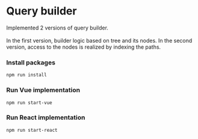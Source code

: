 # Query builder
Implemented 2 versions of query builder.<br><br>
In the first version, builder logic based on tree and its nodes.
In the second version, access to the nodes is realized by indexing the paths.
### Install packages
```
npm run install
```

### Run Vue implementation
```
npm run start-vue
```

### Run React implementation
```
npm run start-react
```